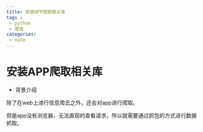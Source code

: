 ```yaml
---
title: 安装APP爬取相关库
tags :
 - python
 - 爬虫
categories:
 - note
---
```




# 安装APP爬取相关库

* 背景介绍

除了在web上进行信息爬去之外，还会对app进行爬取。

但是app没有浏览器，无法直观的查看请求，所以就需要通过抓包的方式进行数据抓取。

